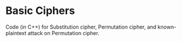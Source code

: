 # Basic Ciphers
Code (in C++) for Substitution cipher, Permutation cipher, and known-plaintext attack on Permutation cipher.
